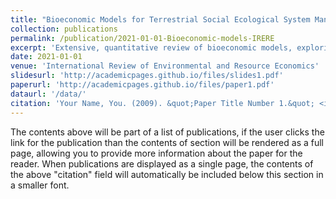 ```yaml
---
title: "Bioeconomic Models for Terrestrial Social Ecological System Management : A review"
collection: publications
permalink: /publication/2021-01-01-Bioeconomic-models-IRERE
excerpt: 'Extensive, quantitative review of bioeconomic models, exploring methodological specifications'
date: 2021-01-01
venue: 'International Review of Environmental and Resource Economics'
slidesurl: 'http://academicpages.github.io/files/slides1.pdf'
paperurl: 'http://academicpages.github.io/files/paper1.pdf'
dataurl: '/data/'
citation: 'Your Name, You. (2009). &quot;Paper Title Number 1.&quot; <i>Journal 1</i>. 1(1).'
---
```


The contents above will be part of a list of publications, if the user clicks the link for the publication than the contents of section will be rendered as a full page, allowing you to provide more information about the paper for the reader. When publications are displayed as a single page, the contents of the above "citation" field will automatically be included below this section in a smaller font.